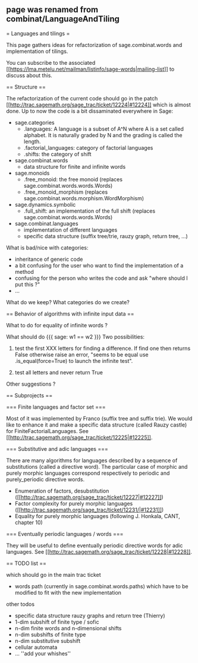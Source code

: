 ## page was renamed from combinat/LanguageAndTiling
= Languages and tilings =

This page gathers ideas for refactorization of sage.combinat.words and implementation of tilings. 

You can subscribe to the associated [[https://lma.metelu.net/mailman/listinfo/sage-words|mailing-list]] to discuss about this.

== Structure ==

The refactorization of the current code should go in the patch [[http://trac.sagemath.org/sage_trac/ticket/12224|#12224]] which is almost done. Up to now the code is a bit dissaminated everywhere in Sage:

 * sage.categories
   * .languages: A language is a subset of A^N where A is a set called alphabet. It is naturally graded by N and the grading is called the length.
   * .factorial_languages: category of factorial languages
   * .shifts: the category of shift
 * sage.combinat.words
   * data structure for finite and infinite words
 * sage.monoids
   * .free_monoid: the free monoid (replaces sage.combinat.words.words.Words)
   * .free_monoid_morphism (replaces sage.combinat.words.morphism.WordMorphism)
 * sage.dynamics.symbolic
   * .full_shift: an implementation of the full shift (replaces sage.combinat.words.words.Words)
 * sage.combinat.languages
   * implementation of different languages
   * specific data structure (suffix tree/trie, rauzy graph, return tree, ...)

What is bad/nice with categories:
 * inheritance of generic code
 * a bit confusing for the user who want to find the implementation of a method
 * confusing for the person who writes the code and ask "where should I put this ?"
 * ...

What do we keep? What categories do we create?

== Behavior of algorithms with infinite input data ==

What to do for equality of infinite words ?

What should do
{{{
sage: w1 == w2
}}}
Two possibilities: 

 1. test the first XXX letters for finding a difference. If find one then returns False otherwise raise an error, "seems to be equal use .is_equal(force=True) to launch the infinite test".

 2. test all letters and never return True

Other suggestions ?

== Subprojects ==

=== Finite languages and factor set ===

Most of it was implemented by Franco (suffix tree and suffix trie). We would like to enhance it and make a specific data structure (called Rauzy castle) for FiniteFactorialLanguages. See [[http://trac.sagemath.org/sage_trac/ticket/12225|#12225]].

=== Substitutive and adic languages ===

There are many algorithms for languages described by a sequence of substitutions (called a directive word). The particular case of morphic and purely morphic languages correspond respectively to periodic and purely_periodic directive words.

 * Enumeration of factors, desubstitution ([[http://trac.sagemath.org/sage_trac/ticket/12227|#12227]])
 * Factor complexity for purely morphic languages ([[http://trac.sagemath.org/sage_trac/ticket/12231/|#12231]])
 * Equality for purely morphic languages (following J. Honkala, CANT, chapter 10)

=== Eventually periodic languages / words ===

They will be useful to define eventually periodic directive words for adic languages. See [[http://trac.sagemath.org/sage_trac/ticket/12228|#12228]].

== TODO list ==

which should go in the main trac ticket
 * words path (currently in sage.combinat.words.paths) which have to be modified to fit with the new implementation

other todos
 * specific data structure rauzy graphs and return tree (Thierry)
 * 1-dim subshift of finite type / sofic
 * n-dim finite words and n-dimensional shifts
 * n-dim subshifts of finite type
 * n-dim substitutive subshift
 * cellular automata
 * ... ''add your whishes''

